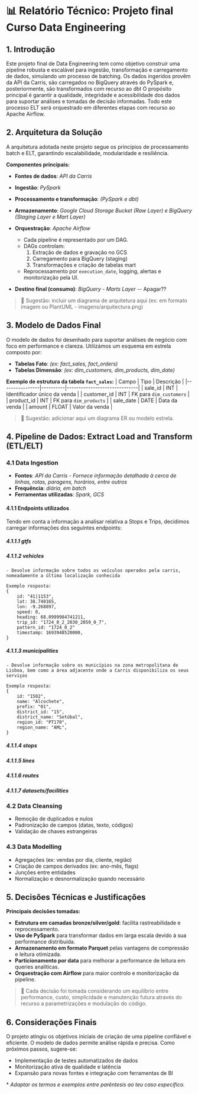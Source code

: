 
# 📊 Relatório Técnico: Projeto final Curso Data Engineering

## 1. Introdução

Este projeto final de Data Engineering
tem como objetivo construir uma pipeline robusta e escalável para ingestão,
transformação e carregamento de dados, simulando um processo de batching.
Os dados ingeridos provêm da API da Carris, são carregados no BigQuery através do PySpark e,
posteriormente, são transformados com recurso ao dbt
O propósito principal é garantir a qualidade, integridade e acessibilidade dos dados para suportar análises
e tomadas de decisão informadas.
Todo este processo ELT será orquestrado em diferentes etapas com recurso ao Apache Airflow.

## 2. Arquitetura da Solução

A arquitetura adotada neste projeto segue os princípios de processamento batch e ELT,
garantindo escalabilidade, modularidade e resiliência.

**Componentes principais:**
- **Fontes de dados**: *API da Carris*
- **Ingestão**: *PySpark*
- **Processamento e transformação**: *(PySpark e dbt)*
- **Armazenamento**: *Google Cloud Storage Bucket (Raw Layer) e BigQuery (Staging Layer e Mart Layer)*
- **Orquestração**: *Apache Airflow*

	- Cada pipeline é representado por um DAG.
	- DAGs controlam:
	  1. Extração de dados e gravação no GCS
	  2. Carregamento para BigQuery (staging)
	  3. Transformações e criação de tabelas mart
	- Reprocessamento por `execution_date`, logging, alertas e monitorização pela UI.

- **Destino final (consumo)**: *BigQuery - Marts Layer* -- Apagar??

> 🔁 Sugestão: incluir um diagrama de arquitetura aqui (ex: em formato imagem ou PlantUML - imagens/arquitectura.png)

## 3. Modelo de Dados Final

O modelo de dados foi desenhado para suportar análises de negócio com foco em performance e clareza. Utilizámos um esquema em estrela composto por:

- **Tabelas Fato**: *(ex: fact_sales, fact_orders)*
- **Tabelas Dimensão**: *(ex: dim_customers, dim_products, dim_date)*

**Exemplo de estrutura da tabela `fact_sales`:**
| Campo           | Tipo     | Descrição                    |
|----------------|----------|------------------------------|
| sale_id         | INT      | Identificador único da venda |
| customer_id     | INT      | FK para `dim_customers`      |
| product_id      | INT      | FK para `dim_products`       |
| sale_date       | DATE     | Data da venda                |
| amount          | FLOAT    | Valor da venda               |

> 📐 Sugestão: adicionar aqui um diagrama ER ou modelo estrela.

## 4. Pipeline de Dados: Extract Load and Transform (ETL/ELT)

### 4.1 Data Ingestion

- **Fontes**: *API da Carris - Fornece informação detalhada à cerca de linhas, rotas, paragens, horários, entre outros*
- **Frequência**: *diária, em batch*
- **Ferramentas utilizadas**: *Spark, GCS*

#### 4.1.1 Endpoints utilizados

Tendo em conta a informação a analisar relativa a Stops e Trips, decidimos carregar informações dos seguintes endpoints:

##### 4.1.1.1 gtfs

##### 4.1.1.2 vehicles

	- Devolve informação sobre todos os veículos operados pela carris, nomeadamente a última localização conhecida

	Exemplo resposta:
	{
        id: "41|1153",
        lat: 38.740165,
        lon: -9.268897,
        speed: 0,
        heading: 68.0999984741211,
        trip_id: "1724_0_2_2030_2059_0_7",
        pattern_id: "1724_0_2"
        timestamp: 1693948520000,
    }

##### 4.1.1.3 municipalities
	- Devolve informação sobre os municípios na zona metropolitana de Lisboa, bem como a área adjacente onde a Carris disponibiliza os seus serviços

	Exemplo resposta:
    {
        id: "1502",
        name: "Alcochete",
        prefix: "01",
        district_id: "15",
        district_name: "Setúbal",
        region_id: "PT170",
        region_name: "AML",
    }


##### 4.1.1.4 stops

##### 4.1.1.5 lines

##### 4.1.1.6 routes

##### 4.1.1.7 datasets/facilities

### 4.2 Data Cleansing

- Remoção de duplicados e nulos
- Padronização de campos (datas, texto, códigos)
- Validação de chaves estrangeiras

### 4.3 Data Modelling

- Agregações (ex: vendas por dia, cliente, região)
- Criação de campos derivados (ex: ano-mês, flags)
- Junções entre entidades
- Normalização e desnormalização quando necessário

## 5. Decisões Técnicas e Justificações

**Principais decisões tomadas:**

- **Estrutura em camadas bronze/silver/gold**: facilita rastreabilidade e reprocessamento.
- **Uso de PySpark** para transformar dados em larga escala devido à sua performance distribuída.
- **Armazenamento em formato Parquet** pelas vantagens de compressão e leitura otimizada.
- **Particionamento por data** para melhorar a performance de leitura em queries analíticas.
- **Orquestração com Airflow** para maior controlo e monitorização da pipeline.

> 🧠 Cada decisão foi tomada considerando um equilíbrio entre performance, custo, simplicidade e manutenção futura através do recurso a parametrizações e modulação do código.

## 6. Considerações Finais

O projeto atingiu os objetivos iniciais de criação de uma pipeline confiável e eficiente. O modelo de dados permite análise rápida e precisa. Como próximos passos, sugere-se:

- Implementação de testes automatizados de dados
- Monitorização ativa de qualidade e latência
- Expansão para novas fontes e integração com ferramentas de BI


\* _Adaptar os termos e exemplos entre parêntesis ao teu caso específico._
